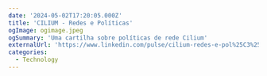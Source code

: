 ```yaml
---
date: '2024-05-02T17:20:05.000Z'
title: 'CILIUM - Redes e Políticas'
ogImage: ogimage.jpeg
ogSummary: 'Uma cartilha sobre políticas de rede Cilium'
externalUrl: 'https://www.linkedin.com/pulse/cilium-redes-e-pol%25C3%25ADticas-hudson-coutinho-ckhlf/'
categories:
  - Technology
---
```

